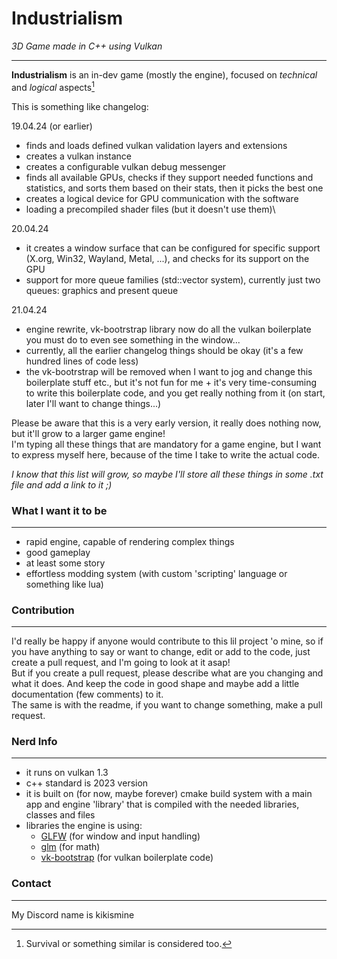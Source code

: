 # **Industrialism**

_3D Game made in C++ using Vulkan_

---
**Industrialism** is an in-dev game (mostly the engine), focused on _technical_ and _logical_ aspects[^1]

This is something like changelog:

19.04.24 (or earlier)

- finds and loads defined vulkan validation layers and extensions
- creates a vulkan instance
- creates a configurable vulkan debug messenger
- finds all available GPUs, checks if they support needed functions and statistics, and sorts them based on their stats, then it picks the best one
- creates a logical device for GPU communication with the software
- loading a precompiled shader files (but it doesn't use them)\

20.04.24

- it creates a window surface that can be configured for specific support (X.org, Win32, Wayland, Metal, ...), and checks for its support on the GPU
- support for more queue families (std::vector system), currently just two queues: graphics and present queue 

21.04.24

- engine rewrite, vk-bootrstrap library now do all the vulkan boilerplate you must do to even see something in the window...
- currently, all the earlier changelog things should be okay (it's a few hundred lines of code less)
- the vk-bootrstrap will be removed when I want to jog and change this boilerplate stuff etc., but it's not fun for me + it's very time-consuming to write this boilerplate code, and you get really nothing from it (on start, later I'll want to change things...)

Please be aware that this is a very early version, it really does nothing now, but it'll grow to a larger game engine!\
I'm typing all these things that are mandatory for a game engine, but I want to express myself here, because of the time I take to write the actual code.

_I know that this list will grow, so maybe I'll store all these things in some .txt file and add a link to it ;)_

### What I want it to be

---

- rapid engine, capable of rendering complex things
- good gameplay
- at least some story
- effortless modding system (with custom 'scripting' language or something like lua)

### Contribution

---

I'd really be happy if anyone would contribute to this lil project 'o mine, so if you have anything to say or want to change, edit or add to the code, just create a pull request, and I'm going to look at it asap!\
But if you create a pull request, please describe what are you changing and what it does. And keep the code in good shape and maybe add a little documentation (few comments) to it.\
The same is with the readme, if you want to change something, make a pull request.

### Nerd Info

---

- it runs on vulkan 1.3
- c++ standard is 2023 version
- it is built on (for now, maybe forever) cmake build system with a main app and engine 'library' that is compiled with the needed libraries, classes and files
- libraries the engine is using:
    - [GLFW](https://github.com/glfw/glfw) (for window and input handling)
    - [glm](https://github.com/g-truc/glm) (for math)
    - [vk-bootstrap](https://github.com/charles-lunarg/vk-bootstrap) (for vulkan boilerplate code)

### Contact

---

My Discord name is kikismine

[^1]: Survival or something similar is considered too.